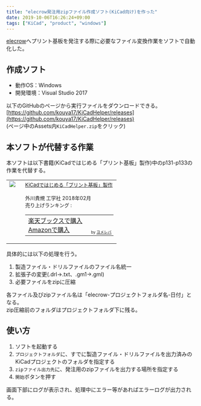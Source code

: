 ```yaml
---
title: "elecrow発注用zipファイル作成ソフト(KiCad向け)を作った"
date: 2019-10-06T16:26:24+09:00
tags: ["KiCad", "product", "windows"]
---
```


[elecrow](https://www.elecrow.com/)へプリント基板を発注する際に必要なファイル変換作業をソフトで自動化した。

## 作成ソフト
- 動作OS：Windows
- 開発環境：Visual Studio 2017

以下のGitHubのページから実行ファイルをダウンロードできる。
[https://github.com/kouya17/KiCadHelper/releases](https://github.com/kouya17/KiCadHelper/releases)  
(ページ中のAssets内`KiCadHelper.zip`をクリック)

## 本ソフトが代替する作業
本ソフトは以下書籍(KiCadではじめる「プリント基板」製作)中のp131-p133の作業を代替する。

<table  border="0" cellpadding="5" style="border:none"><tr><td valign="top" style="border:none"><a href="https://hb.afl.rakuten.co.jp/hgc/15918ecf.b552f740.15918ed0.60dacf5d/yomereba_main_201910061716081088?pc=http%3A%2F%2Fbooks.rakuten.co.jp%2Frb%2F15357826%2F%3Fscid%3Daf_ich_link_urltxt%26m%3Dhttp%3A%2F%2Fm.rakuten.co.jp%2Fev%2Fbook%2F" target="_blank" ><img src="https://thumbnail.image.rakuten.co.jp/@0_mall/book/cabinet/0459/9784777520459.jpg?_ex=200x200" border="0" style="margin-right:10px" /></a></td><td valign="top" style="border:none;text-align:left"><font size="-1"><a href="https://hb.afl.rakuten.co.jp/hgc/15918ecf.b552f740.15918ed0.60dacf5d/yomereba_main_201910061716081088?pc=http%3A%2F%2Fbooks.rakuten.co.jp%2Frb%2F15357826%2F%3Fscid%3Daf_ich_link_urltxt%26m%3Dhttp%3A%2F%2Fm.rakuten.co.jp%2Fev%2Fbook%2F" target="_blank" >KiCadではじめる「プリント基板」製作</a><br /><br />        外川貴規 工学社 2018年02月<br />        売り上げランキング : <br /><table style="border:none"><tr><td style="border:none;text-align:left;"><div class="shoplinkrakuten" style="margin-right:5px"><a href="https://hb.afl.rakuten.co.jp/hgc/15918ecf.b552f740.15918ed0.60dacf5d/yomereba_main_201910061716081088?pc=http%3A%2F%2Fbooks.rakuten.co.jp%2Frb%2F15357826%2F%3Fscid%3Daf_ich_link_urltxt%26m%3Dhttp%3A%2F%2Fm.rakuten.co.jp%2Fev%2Fbook%2F" target="_blank" >楽天ブックスで購入</a></div><div class="shoplinkamazon" style="margin-right:5px"><a href="https://www.amazon.co.jp/exec/obidos/asin/4777520455/kouya17-22/" target="_blank" >Amazonで購入</a></div>                                                                        														  </td><td style="vertical-align:bottom;padding-left:10px;font-size:x-small;border:none">by <a href="https://yomereba.com" rel="nofollow" target="_blank">ヨメレバ</a></td></tr></table></font></td></tr></table>

具体的には以下の処理を行う。

1. 製造ファイル・ドリルファイルのファイル名統一
2. 拡張子の変更(.drl→.txt、.gm1→.gml)
3. 必要ファイルをzipに圧縮

各ファイル及びzipファイル名は「elecrow-プロジェクトフォルダ名-日付」となる。  
zip圧縮前のフォルダはプロジェクトフォルダ下に残る。

## 使い方
1. ソフトを起動する
2. `プロジェクトフォルダ`に、すでに製造ファイル・ドリルファイルを出力済みのKiCadプロジェクトのフォルダを指定する
3. `zipファイル出力先`に、発注用のzipファイルを出力する場所を指定する
4. `開始`ボタンを押す

画面下部にログが表示され、処理中にエラー等があればエラーログが出力される。